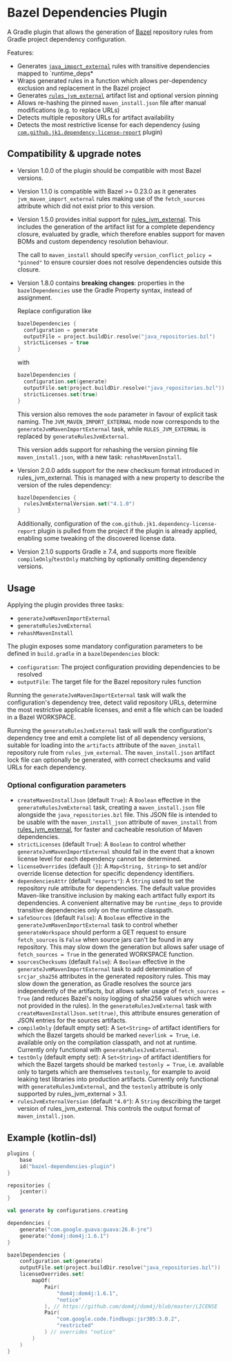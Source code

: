 # Bazel Dependencies Plugin

A Gradle plugin that allows the generation of [Bazel][1] repository rules from
Gradle project dependency configuration.

Features:

* Generates [`java_import_external`][2] rules with transitive dependencies
  mapped to `runtime_deps*
* Wraps generated rules in a function which allows per-dependency exclusion and
  replacement in the Bazel project
* Generates [`rules_jvm_external`][4] artifact list and optional version pinning
* Allows re-hashing the pinned `maven_install.json` file after manual
  modifications (e.g. to replace URLs)
* Detects multiple repository URLs for artifact availability
* Detects the most restrictive license for each dependency (using
  [`com.github.jk1.dependency-license-report`][3] plugin)

## Compatibility &amp; upgrade notes

* Version 1.0.0 of the plugin should be compatible with most Bazel versions.
* Version 1.1.0 is compatible with Bazel &gt;= 0.23.0 as it generates
  `jvm_maven_import_external` rules making use of the `fetch_sources` attribute
  which did not exist prior to this version.
* Version 1.5.0 provides initial support for [rules_jvm_external][4]. This
  includes the generation of the artifact list for a complete dependency
  closure, evaluated by gradle, which therefore enables support for maven BOMs
  and custom dependency resolution behaviour.

  The call to `maven_install` should
  specify `version_conflict_policy = "pinned"`
  to ensure coursier does not resolve dependencies outside this closure.
* Version 1.8.0 contains **breaking changes**: properties in the
  `bazelDependencies` use the Gradle Property syntax, instead of assignment.

  Replace configuration like
  ```kotlin
  bazelDependencies {
    configuration = generate
    outputFile = project.buildDir.resolve("java_repositories.bzl")
    strictLicenses = true
  }
  ```
  with
  ```kotlin
  bazelDependencies {
    configuration.set(generate)
    outputFile.set(project.buildDir.resolve("java_repositories.bzl"))
    strictLicenses.set(true)
  }
  ```

  This version also removes the `mode` parameter in favour of explicit task
  naming. The `JVM_MAVEN_IMPORT_EXTERNAL` mode now corresponds to the
  `generateJvmMavenImportExternal` task, while `RULES_JVM_EXTERNAL` is replaced
  by `generateRulesJvmExternal`.

  This version adds support for rehashing the version pinning file
  `maven_install.json`, with a new task: `rehashMavenInstall`.
* Version 2.0.0 adds support for the new checksum format introduced in
  rules_jvm_external. This is managed with a new property to describe the
  version of the rules dependency:
  ```kotlin
  bazelDependencies {
    rulesJvmExternalVersion.set("4.1.0")
  }
  ```

  Additionally, configuration of the `com.github.jk1.dependency-license-report`
  plugin is pulled from the project if the plugin is already applied, enabling
  some tweaking of the discovered license data.
* Version 2.1.0 supports Gradle &ge; 7.4, and supports more
  flexible `compileOnly`/`testOnly` matching by optionally omitting dependency
  versions.

## Usage

Applying the plugin provides three tasks:

* `generateJvmMavenImportExternal`
* `generateRulesJvmExternal`
* `rehashMavenInstall`

The plugin exposes some mandatory configuration parameters to be defined in
`build.gradle` in a `bazelDependencies` block:

* `configuration`: The project configuration providing dependencies to be
  resolved
* `outputFile`: The target file for the Bazel repository rules function

Running the `generateJvmMavenImportExternal` task will walk the configuration's
dependency tree, detect valid repository URLs, determine the most restrictive
applicable licenses, and emit a file which can be loaded in a Bazel WORKSPACE.

Running the `generateRulesJvmExternal` task will walk the configuration's
dependency tree and emit a complete list of all dependency versions, suitable
for loading into the `artifacts` attribute of the `maven_install` repository
rule from `rules_jvm_external`. The `maven_install.json` artifact lock file can
optionally be generated, with correct checksums and valid URLs for each
dependency.

### Optional configuration parameters

* `createMavenInstallJson` (default `True`): A `Boolean` effective in the
  `generateRulesJvmExternal` task, creating a `maven_install.json` file
  alongside the `java_repositories.bzl` file. This JSON file is intended to be
  usable with the `maven_install_json` attribute of `maven_install` from
  [rules_jvm_external][4], for faster and cacheable resolution of Maven
  dependencies.
* `strictLicenses` (default `True`): A `Boolean` to control whether
  `generateJvmMavenImportExternal` should fail in the event that a known license
  level for each dependency cannot be determined.
* `licenseOverrides` (default `{}`): A `Map<String, String>` to set and/or
  override license detection for specific dependency identifiers.
* `dependenciesAttr` (default `"exports"`): A `String` used to set the
  repository rule attribute for dependencies. The default value provides
  Maven-like transitive inclusion by making each artifact fully export its
  dependencies. A convenient alternative may be `runtime_deps` to provide
  transitive dependencies only on the runtime classpath.
* `safeSources` (default `False`): A `Boolean` effective in the
  `generateJvmMavenImportExternal` task to control whether `generateWorkspace`
  should perform a GET request to ensure `fetch_sources` is `False` when source
  jars can't be found in any repository. This may slow down the generation but
  allows safer usage of `fetch_sources = True` in the generated WORKSPACE
  function.
* `sourcesChecksums` (default `False`): A `Boolean` effective in the
  `generateJvmMavenImportExternal` task to add determination of `srcjar_sha256`
  attributes in the generated repository rules. This may slow down the
  generation, as Gradle resolves the source jars independently of the artifacts,
  but allows safer usage of `fetch_sources = True` (and reduces Bazel's noisy
  logging of sha256 values which were not provided in the rules). In the
  `generateRulesJvmExternal` task with `createMavenInstallJson.set(true)`, this
  attribute ensures generation of JSON entries for the sources artifacts.
* `compileOnly` (default empty set): A `Set<String>` of artifact identifiers for
  which the Bazel targets should be marked `neverlink = True`, i.e. available
  only on the compilation classpath, and not at runtime. Currently only
  functional with `generateRulesJvmExternal`.
* `testOnly` (default empty set): A `Set<String>` of artifact identifiers for
  which the Bazel targets should be marked `testonly = True`, i.e. available
  only to targets which are themselves `testonly`, for example to avoid leaking
  test libraries into production artifacts. Currently only functional with
  `generateRulesJvmExternal`, and the `testonly` attribute is only supported by
  rules_jvm_external &gt; 3.1.
* `rulesJvmExternalVersion` (default `"4.0"`): A `String` describing the target
  version of rules_jvm_external. This controls the output format of
  `maven_install.json`.

## Example (kotlin-dsl)

```kotlin
plugins {
    base
    id("bazel-dependencies-plugin")
}

repositories {
    jcenter()
}

val generate by configurations.creating

dependencies {
    generate("com.google.guava:guava:26.0-jre")
    generate("dom4j:dom4j:1.6.1")
}

bazelDependencies {
    configuration.set(generate)
    outputFile.set(project.buildDir.resolve("java_repositories.bzl"))
    licenseOverrides.set(
        mapOf(
            Pair(
                "dom4j:dom4j:1.6.1",
                "notice"
            ), // https://github.com/dom4j/dom4j/blob/master/LICENSE
            Pair(
                "com.google.code.findbugs:jsr305:3.0.2",
                "restricted"
            ) // overrides "notice"
        )
    )
}
```

[1]: https://bazel.build

[2]: https://github.com/bazelbuild/bazel/blob/master/tools/build_defs/repo/java.bzl

[3]: https://github.com/jk1/Gradle-License-Report

[4]: https://github.com/bazelbuild/rules_jvm_external
